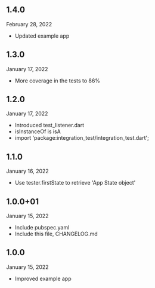 
## 1.4.0
 February 28, 2022
- Updated example app

## 1.3.0
 January 17, 2022
- More coverage in the tests to 86%

## 1.2.0
 January 17, 2022
- Introduced test_listener.dart
- isInstanceOf is isA
- import 'package:integration_test/integration_test.dart';

## 1.1.0
 January 16, 2022
- Use tester.firstState to retrieve 'App State object'

## 1.0.0+01
 January 15, 2022
- Include pubspec.yaml
- Include this file, CHANGELOG.md

## 1.0.0
 January 15, 2022
- Improved example app